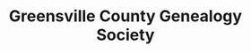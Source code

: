 ---
layout: repo
title: "Greensville County Genealogy Society"
id: 16145
permalink: repos/16145/
---